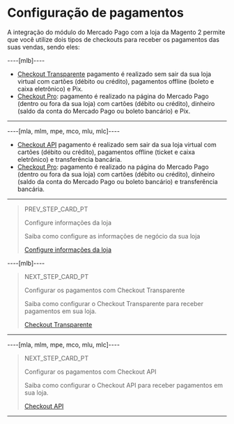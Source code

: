 # Configuração de pagamentos

A integração do módulo do Mercado Pago com a loja da Magento 2 permite que você utilize dois tipos de checkouts para receber os pagamentos das suas vendas, sendo eles:

----[mlb]----
* [Checkout Transparente](/developers/pt/docs/magento-two/payment-setup/cho-api/introduction) pagamento é realizado sem sair da sua loja virtual com cartões (débito ou crédito), pagamentos offline (boleto e caixa eletrônico) e Pix. 
* [Checkout Pro](/developers/pt/docs/prestashop/payment-setup/cho-pro): pagamento é realizado na página do Mercado Pago (dentro ou fora da sua loja) com cartões (débito ou crédito), dinheiro (saldo da conta do Mercado Pago ou boleto bancário) e Pix.
------------

----[mla, mlm, mpe, mco, mlu, mlc]----
* [Checkout API](/developers/pt/docs/magento-two/payment-setup/cho-api/introduction) pagamento é realizado sem sair da sua loja virtual com cartões (débito ou crédito), pagamentos offline (ticket e caixa eletrônico) e transferência bancária. 
* [Checkout Pro](/developers/pt/docs/prestashop/payment-setup/cho-pro): pagamento é realizado na página do Mercado Pago (dentro ou fora da sua loja) com cartões (débito ou crédito), dinheiro (saldo da conta do Mercado Pago ou boleto bancário) e transferência bancária.
------------

> PREV_STEP_CARD_PT
>
> Configure informações da loja
>
> Saiba como configure as informações de negócio da sua loja
>
> [Configure informações da loja](/developers/pt/docs/magento-two/integration-store)

----[mlb]----
> NEXT_STEP_CARD_PT
>
> Configurar os pagamentos com Checkout Transparente
>
> Saiba como configurar o Checkout Transparente para receber pagamentos em sua loja.
>
> [Checkout Transparente](/developers/pt/docs/magento-two/payment-setup/cho-api/introduction)
------------

----[mla, mlm, mpe, mco, mlu, mlc]----
> NEXT_STEP_CARD_PT
>
> Configurar os pagamentos com Checkout API
>
> Saiba como configurar o Checkout API para receber pagamentos em sua loja.
>
> [Checkout API](/developers/pt/docs/magento-two/payment-setup/cho-api/introduction)
------------
